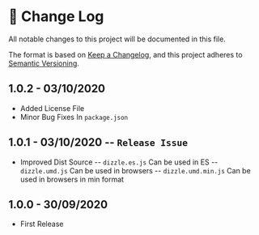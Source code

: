 # 📝  Change Log

All notable changes to this project will be documented in this file.

The format is based on [Keep a Changelog](https://keepachangelog.com/en/1.0.0/), and this project adheres to [Semantic Versioning](https://semver.org/spec/v2.0.0.html).

<!--
## Unreleased
### Added

### Changed

### Deprecated

### Removed

### Fixed

### Security
-->

## 1.0.2 - 03/10/2020
* Added License File
* Minor Bug Fixes In `package.json`

## 1.0.1 - 03/10/2020 -- `Release Issue`
* Improved Dist Source
    -- `dizzle.es.js`  Can be used in ES 
    -- `dizzle.umd.js` Can be used in browsers
    -- `dizzle.umd.min.js` Can be used in browsers in min format

## 1.0.0 - 30/09/2020
* First Release
